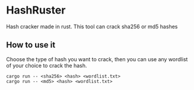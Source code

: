 # HashRuster

Hash cracker made in rust.
This tool can crack sha256 or md5 hashes

## How to use it

Choose the type of hash you want to crack, then you can use any wordlist of your choice to crack the hash.
```
cargo run -- <sha256> <hash> <wordlist.txt>
cargo run -- <md5> <hash> <wordlist.txt>
```
